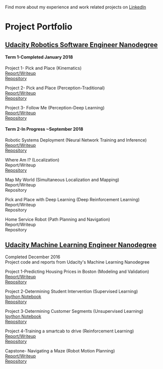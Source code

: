 Find more about my experience and work related projects on [LinkedIn](https://www.linkedin.com/in/lincoln-stein/)

# Project Portfolio  

## [Udacity Robotics Software Engineer Nanodegree](https://www.udacity.com/course/robotics-software-engineer--nd209)
#### Term 1-Completed January 2018
Project 1- Pick and Place (Kinematics)  
[Report/Writeup](https://github.com/ltstein/RoboND-Kinematics-Project/blob/master/Kinematics-Pick-and-Place-Writeup.md)  
[Repository](https://github.com/ltstein/RoboND-Kinematics-Project)  

Project 2- Pick and Place (Perception-Traditional)  
[Report/Writeup](https://github.com/ltstein/RoboND-Perception-Project/blob/master/3D_Perception_Writeup.md)  
[Repository](https://github.com/ltstein/RoboND-Perception-Project)  

Project 3- Follow Me (Perception-Deep Learning)  
[Report/Writeup](https://github.com/ltstein/RoboND-DeepLearning-Project/blob/master/Deep-Learning-Writeup.md)  
[Repository](https://github.com/ltstein/RoboND-DeepLearning-Project)  

#### Term 2-In Progress ~September 2018
Robotic Systems Deployment (Neural Network Training and Inference)  
[Report/Writeup](https://github.com/ltstein/Inference_Project/blob/master/Stein_inference_Report.pdf)  
[Repository](https://github.com/ltstein/Inference_Project)  

Where Am I? (Localization)  
Report/Writeup  
[Repository](https://github.com/ltstein/RoboND-Localization-Project)    

Map My World (Simultaneous Localization and Mapping)  
Report/Writeup  
Repository  

Pick and Place with Deep Learning (Deep Reinforcement Learning)  
Report/Writeup  
Repository  

Home Service Robot (Path Planning and Navigation)  
Report/Writeup  
Repository  


## [Udacity Machine Learning Engineer Nanodegree](https://www.udacity.com/course/machine-learning-engineer-nanodegree--nd009t)  
Completed December 2016  
Project code and reports from Udacity's Machine Learning Nanodegree  

Project 1-Predicting Housing Prices in Boston (Modeling and Validation)  
[Report/Writeup](https://github.com/ltstein/machine-learning-nd/P1-Modeling_and_Validation/Boston_Report.pdf)  
[Repository](https://github.com/ltstein/machine-learning-nd/P1-Modeling_and_Validation)  

Project 2-Determining Student Intervention (Supervised Learning)  
[Ipython Notebook](https://github.com/ltstein/machine-learning-nd/P2-Supervised_Learning/P2_Stein/student_intervention_Stein.ipynb)  
[Repository](https://github.com/ltstein/machine-learning-nd/P2-Supervised_Learning)  

Project 3-Determining Customer Segments (Unsupervised Learning)  
[Ipython Notebook](https://github.com/ltstein/machine-learning-nd/P3-Unsupervised_Learning/P3_stein/customer_segments.html)  
[Repository](https://github.com/ltstein/machine-learning-nd/P3-Unsupervised_Learning)  

Project 4-Training a smartcab to drive (Reinforcement Learning)  
[Report/Writeup](https://github.com/ltstein/machine-learning-nd/P4-Reinforcement_Learning/Stein_Smartcab_Submisison/Smartcab_Project_Report.pdf)  
[Repository](https://github.com/ltstein/machine-learning-nd/P4-Reinforcement_Learning)  

Capstone- Navigating a Maze (Robot Motion Planning)  
[Report/Writeup](https://github.com/ltstein/machine-learning-nd/Capstone-Robot_Motion_Planning/Plot_and_Navigate_a_Virtual_Maze-Capstone_Submission/Plot_and_Navigate_a_Virtual_Maze_Project_Report.pdf)  
[Repository](https://github.com/ltstein/machine-learning-nd/Capstone-Robot_Motion_Planning)
